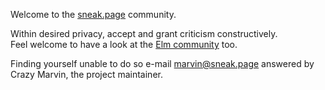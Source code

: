 Welcome to the [sneak.page](https://sneak.page/) community.

Within desired privacy, accept and grant criticism constructively.<br>
Feel welcome to have a look at the [Elm community](https://elm-lang.org/community#code-of-conduct) too.

Finding yourself unable to do so e-mail marvin@sneak.page answered by Crazy Marvin, the project maintainer.
